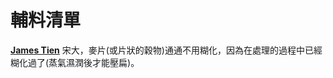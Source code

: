 # 輔料清單

**<u>[James Tien](https://www.facebook.com/james.tien.5?fref=ufi)</u>** 宋大，麥片(或片狀的穀物)通通不用糊化，因為在處理的過程中已經糊化過了(蒸氣濕潤後才能壓扁)。